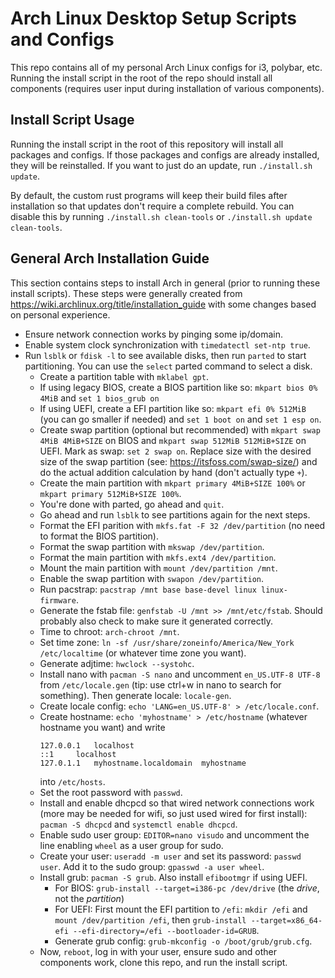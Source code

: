# Arch Linux Desktop Setup Scripts and Configs
This repo contains all of my personal Arch Linux configs for i3, polybar, etc. Running the install script in the root of the repo should install all components (requires user input during installation of various components).
## Install Script Usage
Running the install script in the root of this repository will install all packages and configs. If those packages and configs are already installed, they will be reinstalled. If you want to just do an update, run `./install.sh update`.

By default, the custom rust programs will keep their build files after installation so that updates don't require a complete rebuild. You can disable this by running `./install.sh clean-tools` or `./install.sh update clean-tools`.
## General Arch Installation Guide
This section contains steps to install Arch in general (prior to running these install scripts). These steps were generally created from https://wiki.archlinux.org/title/installation_guide with some changes based on personal experience.

- Ensure network connection works by pinging some ip/domain.
- Enable system clock synchronization with `timedatectl set-ntp true`.
- Run `lsblk` or `fdisk -l` to see available disks, then run `parted` to start partitioning. You can use the `select` parted command to select a disk.
    - Create a partition table with `mklabel gpt`.
    - If using legacy BIOS, create a BIOS partition like so: `mkpart bios 0% 4MiB` and `set 1 bios_grub on`
    - If using UEFI, create a EFI partition like so: `mkpart efi 0% 512MiB` (you can go smaller if needed) and `set 1 boot on` and `set 1 esp on`.
    - Create swap partition (optional but recommended) with `mkpart swap 4MiB 4MiB+SIZE` on BIOS and `mkpart swap 512MiB 512MiB+SIZE` on UEFI. Mark as swap: `set 2 swap on`. Replace size with the desired size of the swap partition (see: https://itsfoss.com/swap-size/) and do the actual addition calculation by hand (don't actually type `+`).
    - Create the main partition with `mkpart primary 4MiB+SIZE 100%` or `mkpart primary 512MiB+SIZE 100%`.
    - You're done with parted, go ahead and `quit`.
    - Go ahead and run `lsblk` to see partitions again for the next steps.
    - Format the EFI parition with `mkfs.fat -F 32 /dev/partition` (no need to format the BIOS partition).
    - Format the swap partition with `mkswap /dev/partition`.
    - Format the main partition with `mkfs.ext4 /dev/partition`.
    - Mount the main partition with `mount /dev/partition /mnt`.
    - Enable the swap partition with `swapon /dev/partition`.
    - Run pacstrap: `pacstrap /mnt base base-devel linux linux-firmware`.
    - Generate the fstab file: `genfstab -U /mnt >> /mnt/etc/fstab`. Should probably also check to make sure it generated correctly.
    - Time to chroot: `arch-chroot /mnt`.
    - Set time zone: `ln -sf /usr/share/zoneinfo/America/New_York /etc/localtime` (or whatever time zone you want).
    - Generate adjtime: `hwclock --systohc`.
    - Install nano with `pacman -S nano` and uncomment `en_US.UTF-8 UTF-8` from `/etc/locale.gen` (tip: use ctrl+w in nano to search for something). Then generate locale: `locale-gen`.
    - Create locale config: `echo 'LANG=en_US.UTF-8' > /etc/locale.conf`.
    - Create hostname: `echo 'myhostname' > /etc/hostname` (whatever hostname you want) and write
        ```
        127.0.0.1	localhost
        ::1		localhost
        127.0.1.1	myhostname.localdomain	myhostname
        ```
      into `/etc/hosts`.
    - Set the root password with `passwd`.
    - Install and enable dhcpcd so that wired network connections work (more may be needed for wifi, so just used wired for first install): `pacman -S dhcpcd` and `systemctl enable dhcpcd`.
    - Enable sudo user group: `EDITOR=nano visudo` and uncomment the line enabling `wheel` as a user group for sudo.
    - Create your user: `useradd -m user` and set its password: `passwd user`. Add it to the sudo group: `gpasswd -a user wheel`.
    - Install grub: `pacman -S grub`. Also install `efibootmgr` if using UEFI.
        - For BIOS: `grub-install --target=i386-pc /dev/drive` (the *drive*, not the *partition*)
        - For UEFI: First mount the EFI partition to `/efi`: `mkdir /efi` and `mount /dev/partition /efi`, then `grub-install --target=x86_64-efi --efi-directory=/efi --bootloader-id=GRUB`.
        - Generate grub config: `grub-mkconfig -o /boot/grub/grub.cfg`.
    - Now, `reboot`, log in with your user, ensure sudo and other components work, clone this repo, and run the install script.